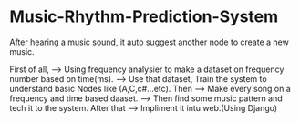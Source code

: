 # Music-Rhythm-Prediction-System
After hearing a music sound, it auto suggest another node to create a new music.

First of all,
--> Using frequency analysier to make a dataset on frequency number based on time(ms).
--> Use that dataset, Train the system to understand basic Nodes like (A,C,c#...etc).
Then
--> Make every song on a frequency and time based daaset.
--> Then find some music pattern and tech it to the system.
After that
--> Impliment it intu web.(Using Django)
